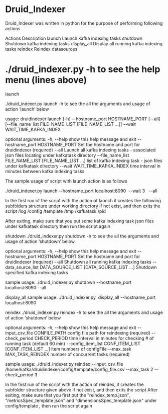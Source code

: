 # Druid_Indexer
Druid_Indexer  was written in  python for the purpose of performing following actions

Actions	Description
launch 	Launch kafka indexing tasks
shutdown 	Shutdown kafka indexing tasks
display_all 	Display all running kafka indexing tasks
reindex 	Reindex datasources
# ./druid_indexer.py -h  to see the help menu (lines above)

launch 

./druid_indexer.py launch -h  to see the all the arguments and usage of action ‘launch’ below

usage: druidindexer launch [-h] --hostname_port HOSTNAME_PORT [--all]
                           [--file_name_list FILE_NAME_LIST [FILE_NAME_LIST ...]]
                           --wait WAIT_TIME_KAFKA_INDEX

optional arguments:
  -h, --help            show this help message and exit
  --hostname_port HOSTNAME_PORT   Set the hostname and port for druidindexer (required)
  --all                 Launch all kafka indexing tasks - associated json files locating under kafkatask directory
  --file_name_list FILE_NAME_LIST [FILE_NAME_LIST …]  list of kafka indexing task - json files under kafkatask
                        directory
  --wait WAIT_TIME_KAFKA_INDEX    time interval in minutes between kafka indexing tasks


The sample usage of script with launch action is as follows 

./druid_indexer.py launch --hostname_port localhost:8090  --wait 3   --all

In the first run of the script with the action of launch  it creates  the following subfolders structure under working directory if not exist,  and then exits the script
	/log
	/config
		/template
	/tmp
            /kafkatask
            /pid

After exiting, make sure that you put  some  kafka indexing task json files under kafkatask directory  then run the script again
 

shutdown
./druid_indexer.py shutdown -h  to see the all the arguments and usage of action ‘shutdown’ below

optional arguments:
  -h, --help            show this help message and exit
  --hostname_port  HOSTNAME_PORT    Set the hostname and port for druidindexer (required)
  --all                 Shutdown all running kafka indexing tasks
  --data_source_list DATA_SOURCE_LIST [DATA_SOURCE_LIST …]  Shutdown specified kafka indexing tasks

sample usage:
./druid_indexer.py shutdown --hostname_port localhost:8090 --all



display_all
sample usage:
./druid_indexer.py  display_all --hostname_port localhost:8090

reindex 
./druid_indexer.py reindex -h  to see the all the arguments and usage of action ‘shutdown’ below

optional arguments:
  -h, --help            show this help message and exit
  --input_csv_file CONFILE_PATH   config file path for reindexing (required)
  --check_period CHECK_PERIOD time interval in minutes for checking # of running task  (default 60  min)
  --config_item_list CONF_ITEM_LIST [CONF_ITEM_LIST ...]   item numbers of configFile
  --max_task MAX_TASK_REINDEX    number of concurrent tasks (required)

sample usage:
./druid_indexer.py reindex --input_csv_file /home/kafka/druidindexer/config/template/config_file.csv --max_task 2 --check_period 3

In the first run of the script with the action of reindex,  it creates  the subfolder structure given above  if not exist,  and then exits the script
After exiting, make sure that you first put the "reindex_temp.json", "metricsSpec_template.json" and "dimensionsSpec_template.json" under config/template , then run the script again
